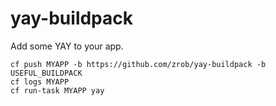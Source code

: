 # yay-buildpack

Add some YAY to your app.

```
cf push MYAPP -b https://github.com/zrob/yay-buildpack -b USEFUL_BUILDPACK
cf logs MYAPP
cf run-task MYAPP yay
```
